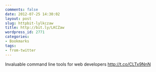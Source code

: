 ```yaml
---
comments: false
date: 2012-07-25 14:30:02
layout: post
slug: httpbit-lylkczaw
title: http://bit.ly/LKCZaw
wordpress_id: 2771
categories:
- Bookmarks
tags:
- from-twitter
---
```


Invaluable command line tools for web developers http://t.co/CLTx9NnN
